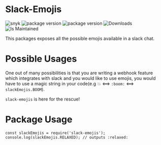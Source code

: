 # Slack-Emojis

![snyk](https://img.shields.io/snyk/vulnerabilities/npm/slack-emojis?style=for-the-badge)
![package version](https://img.shields.io/npm/v/slack-emojis?style=for-the-badge)
![package version](https://img.shields.io/npm/l/slack-emojis?style=for-the-badge)
![Downloads](https://img.shields.io/npm/dt/slack-emojis?style=for-the-badge)
![Is Maintained](https://img.shields.io/badge/Maintained-Yes-green?style=for-the-badge)

This packages exposes all the possible emojis available in a slack chat.

# Possible Usages
One out of many possibilities is that you are writing a webhook feature which integrates with slack and you would like to use emojis,
you would have to use a magic string in your code(e.g :boom:  <==> `:boom:` <==> `slackEmojis.BOOM`).

`slack-emojis` is here for the rescue!

# Package Usage
```
const slackEmojis = require('slack-emojis');
console.log(slackEmojis.RELAXED); // outputs :relaxed:
```
